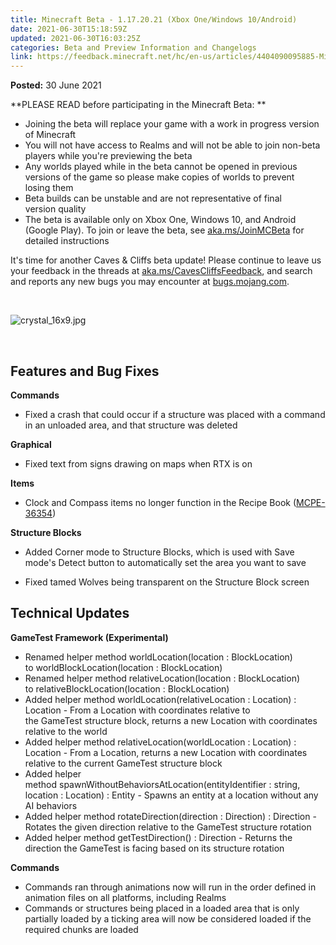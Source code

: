 ```yaml
---
title: Minecraft Beta - 1.17.20.21 (Xbox One/Windows 10/Android)
date: 2021-06-30T15:18:59Z
updated: 2021-06-30T16:03:25Z
categories: Beta and Preview Information and Changelogs
link: https://feedback.minecraft.net/hc/en-us/articles/4404090095885-Minecraft-Beta-1-17-20-21-Xbox-One-Windows-10-Android
---
```


**Posted:** 30 June 2021

**PLEASE READ before participating in the Minecraft Beta: **

- Joining the beta will replace your game with a work in progress version of Minecraft 
- You will not have access to Realms and will not be able to join non-beta players while you're previewing the beta
- Any worlds played while in the beta cannot be opened in previous versions of the game so please make copies of worlds to prevent losing them 
- Beta builds can be unstable and are not representative of final version quality 
- The beta is available only on Xbox One, Windows 10, and Android (Google Play). To join or leave the beta, see [aka.ms/JoinMCBeta](https://aka.ms/JoinMCBeta) for detailed instructions

It's time for another Caves & Cliffs beta update! Please continue to leave us your feedback in the threads at [aka.ms/CavesCliffsFeedback](https://aka.ms/CavesCliffsFeedback), and search and reports any new bugs you may encounter at [bugs.mojang.com](https://bugs.mojang.com/).

 

![crystal_16x9.jpg](https://feedback.minecraft.net/hc/article_attachments/4404090082061/crystal_16x9.jpg)

 

## **Features and Bug Fixes** 

**Commands** 

- Fixed a crash that could occur if a structure was placed with a command in an unloaded area, and that structure was deleted  

**Graphical** 

- Fixed text from signs drawing on maps when RTX is on  

**Items** 

- Clock and Compass items no longer function in the Recipe Book ([MCPE-36354](https://bugs.mojang.com/browse/MCPE-36354))  

**Structure Blocks** 

- Added Corner mode to Structure Blocks, which is used with Save mode's Detect button to automatically set the area you want to save  

<!-- -->

- Fixed tamed Wolves being transparent on the Structure Block screen  

## **Technical Updates** 

**GameTest Framework (Experimental)** 

- Renamed helper method worldLocation(location : BlockLocation) to worldBlockLocation(location : BlockLocation) 
- Renamed helper method relativeLocation(location : BlockLocation) to relativeBlockLocation(location : BlockLocation) 
- Added helper method worldLocation(relativeLocation : Location) : Location - From a Location with coordinates relative to the GameTest structure block, returns a new Location with coordinates relative to the world 
- Added helper method relativeLocation(worldLocation : Location) : Location - From a Location, returns a new Location with coordinates relative to the current GameTest structure block 
- Added helper method spawnWithoutBehaviorsAtLocation(entityIdentifier : string, location : Location) : Entity - Spawns an entity at a location without any AI behaviors 
- Added helper method rotateDirection(direction : Direction) : Direction - Rotates the given direction relative to the GameTest structure rotation 
- Added helper method getTestDirection() : Direction - Returns the direction the GameTest is facing based on its structure rotation 

**Commands** 

- Commands ran through animations now will run in the order defined in animation files on all platforms, including Realms  
- Commands or structures being placed in a loaded area that is only partially loaded by a ticking area will now be considered loaded if the required chunks are loaded
